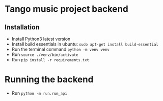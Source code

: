 # Tango music project backend

## Installation

- Install Python3 latest version
- Install build essentials in ubuntu: `sudo apt-get install build-essential`
- Run the terminal command `python -m venv venv`
- Run `source ./venv/bin/activate`
- Run `pip install -r requirements.txt`

# Running the backend

- Run `python -m run.run_api`
